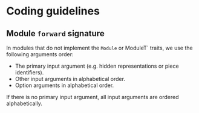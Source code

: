 # Coding guidelines

## Module `forward` signature

In modules that do not implement the `Module` or ModuleT` traits, we use the
following arguments order:

- The primary input argument (e.g. hidden representations or piece
  identifiers).
- Other input arguments in alphabetical order.
- Option arguments in alphabetical order.

If there is no primary input argument, all input arguments are ordered
alphabetically.
